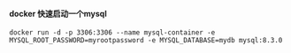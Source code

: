 #### docker 快速启动一个mysql
```
docker run -d -p 3306:3306 --name mysql-container -e MYSQL_ROOT_PASSWORD=myrootpassword -e MYSQL_DATABASE=mydb mysql:8.3.0
```
